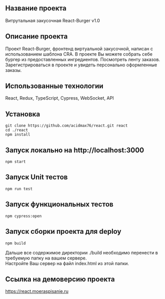 ## Название проекта
Витрутальная закусочная React-Burger v1.0 

## Описание проекта
Проект React-Burger, фронтенд виртуальной закусочной, написан c использованием шаблона CRA. 
В проекте Вы можете собрать себе бургер из предоставленных ингредиентов. Посмотреть ленту заказов. 
Зарегистрироваться в проекте и увидеть персонально оформленные заказы.<br>

## Использованные технологии
React, Redux, TypeScript, Cypress, WebSocket, API

## Установка
```shell
git clone https://github.com/acidmax76/react.git react
cd ./react
npm install
```

## Запуск  локально на http://localhost:3000
```shell
npm start
```

## Запуск Unit тестов
```shell
npm run test
```

## Запуск функциональных тестов 
```shell
npm cypress:open
```

## Запуск сборки проекта для deploy 
```shell
npm build
```
Дальше все содержимое директории ./build необходимо перенести в требуемую папку на вашем сервере.<br>
Настройте Ваш сервер на файл  index.html из этой папки.

## Ссылка на демоверсию проекта 
<https://react.moeraspisanie.ru>
